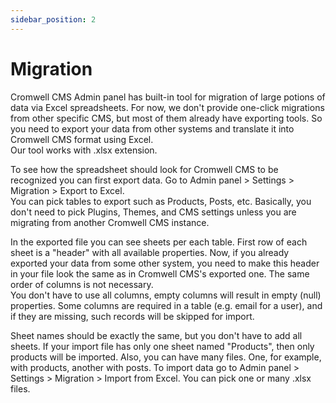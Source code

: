 ```yaml
---
sidebar_position: 2
---
```


# Migration

Cromwell CMS Admin panel has built-in tool for migration of large potions of data via Excel spreadsheets. For now, we don't provide one-click migrations from other specific CMS, but most of them already have exporting tools. So you need to export your data from other systems and translate it into Cromwell CMS format using Excel.  
Our tool works with .xlsx extension.

To see how the spreadsheet should look for Cromwell CMS to be recognized you can first export data. Go to Admin panel > Settings > Migration > Export to Excel.  
You can pick tables to export such as Products, Posts, etc. Basically, you don't need to pick Plugins, Themes, and CMS settings unless you are migrating from another Cromwell CMS instance.  

In the exported file you can see sheets per each table. First row of each sheet is a "header" with all available properties. Now, if you already exported your data from some other system, you need to make this header in your file look the same as in Cromwell CMS's exported one. The same order of columns is not necessary.  
You don't have to use all columns, empty columns will result in empty (null) properties. Some columns are required in a table (e.g. email for a user), and if they are missing, such records will be skipped for import.

Sheet names should be exactly the same, but you don't have to add all sheets. If your import file has only one sheet named "Products", then only products will be imported. Also, you can have many files. One, for example, with products, another with posts. 
To import data go to Admin panel > Settings > Migration > Import from Excel. You can pick one or many .xlsx files.  